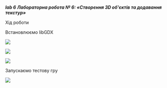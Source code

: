___lab 6___
___Лабораторна робота № 6: «Створення 3D об'єктів та додавання текстур»___

Хід роботи

Встановлюємо libGDX

![](https://i.ibb.co/b12NgYx/Screenshot-25.png)

![](https://i.ibb.co/gWY05PZ/Screenshot-26.png)

![](https://i.ibb.co/KcPhG0L/Screenshot-27.png)

Запускаємо тестову гру

![](https://i.ibb.co/55s7ZbQ/Screenshot-28.png)
 
